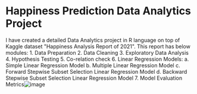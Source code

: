 # Happiness Prediction Data Analytics Project 
I have created a detailed Data Analytics project in R language on top of Kaggle dataset "Happiness Analysis Report of 2021". This report has below modules:
	1. Data Preparation
	2. Data Cleaning
	3. Exploratory Data Analysis
	4. Hypothesis Testing
	5. Co-relation check
	6. Linear Regression Models:
		a. Simple Linear Regression Model
		b. Multiple Linear Regression Model
		c. Forward Stepwise Subset Selection Linear Regression Model
		d. Backward Stepwise Subset Selection Linear Regression Model
  7. Model Evaluation Metrics![image](https://user-images.githubusercontent.com/22386152/236983049-3ccf2771-fb37-4565-83ea-2862b0235791.png)
